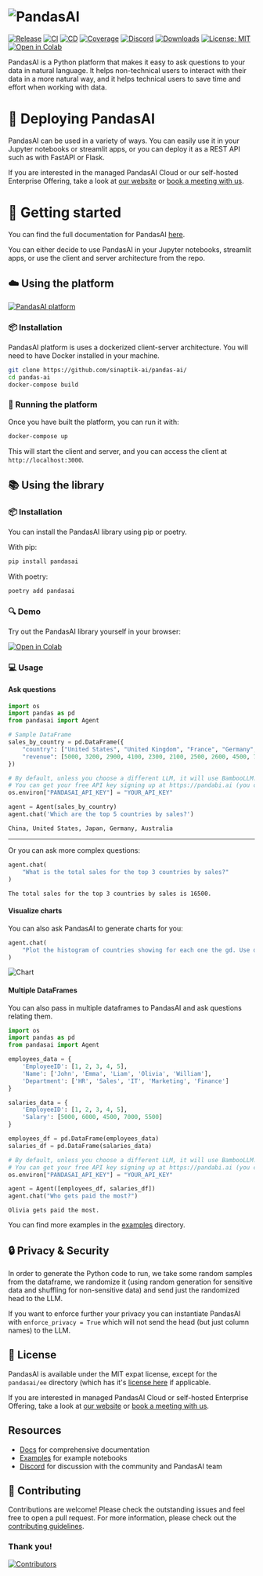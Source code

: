 # ![PandasAI](assets/logo.png)

[![Release](https://img.shields.io/pypi/v/pandasai?label=Release&style=flat-square)](https://pypi.org/project/pandasai/)
[![CI](https://github.com/gventuri/pandas-ai/actions/workflows/ci.yml/badge.svg)](https://github.com/gventuri/pandas-ai/actions/workflows/ci.yml/badge.svg)
[![CD](https://github.com/gventuri/pandas-ai/actions/workflows/cd.yml/badge.svg)](https://github.com/gventuri/pandas-ai/actions/workflows/cd.yml/badge.svg)
[![Coverage](https://codecov.io/gh/gventuri/pandas-ai/branch/main/graph/badge.svg)](https://codecov.io/gh/gventuri/pandas-ai)
[![Discord](https://dcbadge.vercel.app/api/server/kF7FqH2FwS?style=flat&compact=true)](https://discord.gg/kF7FqH2FwS)
[![Downloads](https://static.pepy.tech/badge/pandasai)](https://pepy.tech/project/pandasai) [![License: MIT](https://img.shields.io/badge/License-MIT-yellow.svg)](https://opensource.org/licenses/MIT)
[![Open in Colab](https://colab.research.google.com/assets/colab-badge.svg)](https://colab.research.google.com/drive/1ZnO-njhL7TBOYPZaqvMvGtsjckZKrv2E?usp=sharing)

PandasAI is a Python platform that makes it easy to ask questions to your data in natural language. It helps non-technical users to interact with their data in a more natural way, and it helps technical users to save time and effort when working with data.

# 🚀 Deploying PandasAI

PandasAI can be used in a variety of ways. You can easily use it in your Jupyter notebooks or streamlit apps, or you can deploy it as a REST API such as with FastAPI or Flask.

If you are interested in the managed PandasAI Cloud or our self-hosted Enterprise Offering, take a look at [our website](https://pandas-ai.com) or [book a meeting with us](https://zcal.co/gventuri/pandas-ai-demo).

# 🔧 Getting started

You can find the full documentation for PandasAI [here](https://pandas-ai.readthedocs.io/en/latest/).

You can either decide to use PandasAI in your Jupyter notebooks, streamlit apps, or use the client and server architecture from the repo.

## ☁️ Using the platform

[![PandasAI platform](assets/demo.gif?raw=true)](https://www.youtube.com/watch?v=kh61wEy9GYM)

### 📦 Installation

PandasAI platform is uses a dockerized client-server architecture. You will need to have Docker installed in your machine.

```bash
git clone https://github.com/sinaptik-ai/pandas-ai/
cd pandas-ai
docker-compose build
```

### 🚀 Running the platform

Once you have built the platform, you can run it with:

```bash
docker-compose up
```

This will start the client and server, and you can access the client at `http://localhost:3000`.

## 📚 Using the library

### 📦 Installation

You can install the PandasAI library using pip or poetry.

With pip:

```bash
pip install pandasai
```

With poetry:

```bash
poetry add pandasai
```

### 🔍 Demo

Try out the PandasAI library yourself in your browser:

[![Open in Colab](https://colab.research.google.com/assets/colab-badge.svg)](https://colab.research.google.com/drive/1ZnO-njhL7TBOYPZaqvMvGtsjckZKrv2E?usp=sharing)

### 💻 Usage

#### Ask questions

```python
import os
import pandas as pd
from pandasai import Agent

# Sample DataFrame
sales_by_country = pd.DataFrame({
    "country": ["United States", "United Kingdom", "France", "Germany", "Italy", "Spain", "Canada", "Australia", "Japan", "China"],
    "revenue": [5000, 3200, 2900, 4100, 2300, 2100, 2500, 2600, 4500, 7000]
})

# By default, unless you choose a different LLM, it will use BambooLLM.
# You can get your free API key signing up at https://pandabi.ai (you can also configure it in your .env file)
os.environ["PANDASAI_API_KEY"] = "YOUR_API_KEY"

agent = Agent(sales_by_country)
agent.chat('Which are the top 5 countries by sales?')
```

```
China, United States, Japan, Germany, Australia
```

---

Or you can ask more complex questions:

```python
agent.chat(
    "What is the total sales for the top 3 countries by sales?"
)
```

```
The total sales for the top 3 countries by sales is 16500.
```

#### Visualize charts

You can also ask PandasAI to generate charts for you:

```python
agent.chat(
    "Plot the histogram of countries showing for each one the gd. Use different colors for each bar",
)
```

![Chart](assets/histogram-chart.png?raw=true)

#### Multiple DataFrames

You can also pass in multiple dataframes to PandasAI and ask questions relating them.

```python
import os
import pandas as pd
from pandasai import Agent

employees_data = {
    'EmployeeID': [1, 2, 3, 4, 5],
    'Name': ['John', 'Emma', 'Liam', 'Olivia', 'William'],
    'Department': ['HR', 'Sales', 'IT', 'Marketing', 'Finance']
}

salaries_data = {
    'EmployeeID': [1, 2, 3, 4, 5],
    'Salary': [5000, 6000, 4500, 7000, 5500]
}

employees_df = pd.DataFrame(employees_data)
salaries_df = pd.DataFrame(salaries_data)

# By default, unless you choose a different LLM, it will use BambooLLM.
# You can get your free API key signing up at https://pandabi.ai (you can also configure it in your .env file)
os.environ["PANDASAI_API_KEY"] = "YOUR_API_KEY"

agent = Agent([employees_df, salaries_df])
agent.chat("Who gets paid the most?")
```

```
Olivia gets paid the most.
```

You can find more examples in the [examples](examples) directory.

## 🔒 Privacy & Security

In order to generate the Python code to run, we take some random samples from the dataframe, we randomize it (using random generation for sensitive data and shuffling for non-sensitive data) and send just the randomized head to the LLM.

If you want to enforce further your privacy you can instantiate PandasAI with `enforce_privacy = True` which will not send the head (but just column names) to the LLM.

## 📜 License

PandasAI is available under the MIT expat license, except for the `pandasai/ee` directory (which has it's [license here](https://github.com/Sinaptik-AI/pandas-ai/blob/master/pandasai/ee/LICENSE) if applicable.

If you are interested in managed PandasAI Cloud or self-hosted Enterprise Offering, take a look at [our website](https://pandas-ai.com) or [book a meeting with us](https://zcal.co/gventuri/pandas-ai-demo).

## Resources

- [Docs](https://pandas-ai.readthedocs.io/en/latest/) for comprehensive documentation
- [Examples](examples) for example notebooks
- [Discord](https://discord.gg/kF7FqH2FwS) for discussion with the community and PandasAI team

## 🤝 Contributing

Contributions are welcome! Please check the outstanding issues and feel free to open a pull request.
For more information, please check out the [contributing guidelines](CONTRIBUTING.md).

### Thank you!

[![Contributors](https://contrib.rocks/image?repo=gventuri/pandas-ai)](https://github.com/gventuri/pandas-ai/graphs/contributors)
